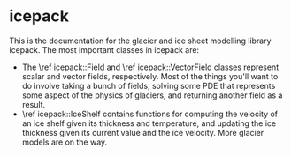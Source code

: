 
# icepack

This is the documentation for the glacier and ice sheet modelling library icepack.
The most important classes in icepack are:
* The \ref icepack::Field and \ref icepack::VectorField classes represent scalar and vector fields, respectively.
Most of the things you'll want to do involve taking a bunch of fields, solving some PDE that represents some aspect of the physics of glaciers, and returning another field as a result.
* \ref icepack::IceShelf contains functions for computing the velocity of an ice shelf given its thickness and temperature, and updating the ice thickness given its current value and the ice velocity.
More glacier models are on the way.
